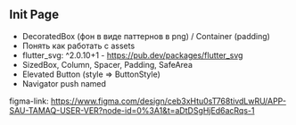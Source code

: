 
## Init Page

- DecoratedBox (фон в виде паттернов в png) / Container (padding)
- Понять как работать с assets
- flutter_svg: ^2.0.10+1 - https://pub.dev/packages/flutter_svg
- SizedBox, Column, Spacer, Padding, SafeArea
- Elevated Button (style => ButtonStyle)
- Navigator push named


figma-link: https://www.figma.com/design/ceb3xHtu0sT768tivdLwRU/APP-SAU-TAMAQ-USER-VER?node-id=0%3A1&t=aDtDSgHjEd6acRqs-1